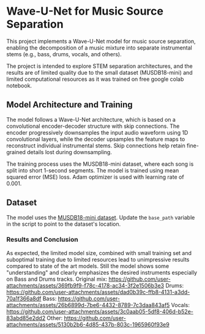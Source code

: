 # Wave-U-Net for Music Source Separation

This project implements a Wave-U-Net model for music source separation, enabling the decomposition of a music mixture into separate instrumental stems (e.g., bass, drums, vocals, and others).

The project is intended to explore STEM separation architectures, and the results are of limited quality due to the small dataset (MUSDB18-mini) and limited computational resources as it was trained on free google colab notebook.

## Model Architecture and Training
The model follows a Wave-U-Net architecture, which is based on a convolutional encoder-decoder structure with skip connections. The encoder progressively downsamples the input audio waveform using 1D convolutional layers, while the decoder upsamples the feature maps to reconstruct individual instrumental stems. Skip connections help retain fine-grained details lost during downsampling.

The training process uses the MUSDB18-mini dataset, where each song is split into short 1-second segments. The model is trained using mean squared error (MSE) loss. Adam optimizer is used with learning rate of 0.001.

## Dataset
The model uses the [MUSDB18-mini dataset](https://sigsep.github.io/datasets/musdb.html). Update the `base_path` variable in the script to point to the dataset's location.

### Results and Conclusion
As expected, the limited model size, combined with small training set and suboptimal training due to limited resources lead to unimpressive results compared to state of the art models. Still the model shows some "understanding" and clearly emphasizes the desired instruments especially on Bass and Drums tracks.
Original mix:
https://github.com/user-attachments/assets/369fb9f9-f78c-4178-ac34-3f2e1506b3e3
Drums:
https://github.com/user-attachments/assets/dad0b39c-ffb8-4131-a3dd-70a1f366a8df
Bass:
https://github.com/user-attachments/assets/26b6899d-7be6-4432-8789-7c3daa843af5
Vocals:
https://github.com/user-attachments/assets/3c0aab05-5df8-406d-b52e-83abd85e2dd2
Other:
https://github.com/user-attachments/assets/5130b2b6-4d85-437b-803c-1965960f93e9

